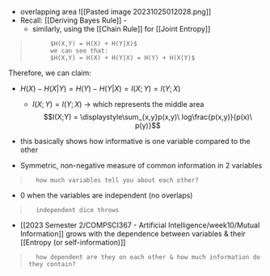 - overlapping area
	![[Pasted image 20231025012028.png]]
- Recall: [[Deriving Bayes Rule]] - 
	- similarly, using the [[Chain Rule]] for [[Joint Entropy]] 
>			$H(X,Y) = H(X) + H(Y|X)$ 
>			we can see that:
>			$H(X,Y) = H(X) + H(Y|X) = H(Y) + H(X|Y)$

Therefore, we can claim:
- $H(X) - H(X|Y) = H(Y) - H(Y|X) = I(X;Y) = I(Y;X)$
	- $I(X;Y) = I(Y;X)$ $\rightarrow$ which represents the middle area
$$I(X;Y) = \displaystyle\sum_{x,y}p(x,y)\ log\frac{p(x,y)}{p(x)\ p(y)}$$

- this basically shows how informative is one variable compared to the other
- Symmetric, non-negative measure of common information in 2 variables
>		how much variables tell you about each other?

- 0 when the variables are independent (no overlaps)
>		independent dice throws

- [[2023 Semester 2/COMPSCI367 - Artificial Intelligence/week10/Mutual Information]] grows with the dependence between variables & their [[Entropy (or self-information)]]
>		how dependent are they on each other & how much information do they contain?